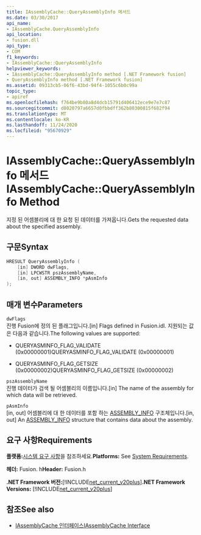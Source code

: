 ```yaml
---
title: IAssemblyCache::QueryAssemblyInfo 메서드
ms.date: 03/30/2017
api_name:
- IAssemblyCache.QueryAssemblyInfo
api_location:
- fusion.dll
api_type:
- COM
f1_keywords:
- IAssemblyCache::QueryAssemblyInfo
helpviewer_keywords:
- IAssemblyCache::QueryAssemblyInfo method [.NET Framework fusion]
- QueryAssemblyInfo method [.NET Framework fusion]
ms.assetid: 09313cb5-06f6-43bd-94f4-1055c6b0c99a
topic_type:
- apiref
ms.openlocfilehash: f764be9b80a8d4dcb15791d406412ece9e7e7c87
ms.sourcegitcommit: d8020797a6657d0fbbdff362b80300815f682f94
ms.translationtype: MT
ms.contentlocale: ko-KR
ms.lasthandoff: 11/24/2020
ms.locfileid: "95670929"
---
```

# <a name="iassemblycachequeryassemblyinfo-method"></a><span data-ttu-id="cad92-102">IAssemblyCache::QueryAssemblyInfo 메서드</span><span class="sxs-lookup"><span data-stu-id="cad92-102">IAssemblyCache::QueryAssemblyInfo Method</span></span>

<span data-ttu-id="cad92-103">지정 된 어셈블리에 대 한 요청 된 데이터를 가져옵니다.</span><span class="sxs-lookup"><span data-stu-id="cad92-103">Gets the requested data about the specified assembly.</span></span>  
  
## <a name="syntax"></a><span data-ttu-id="cad92-104">구문</span><span class="sxs-lookup"><span data-stu-id="cad92-104">Syntax</span></span>  
  
```cpp  
HRESULT QueryAssemblyInfo (  
    [in] DWORD dwFlags,  
    [in] LPCWSTR pszAssemblyName,  
    [in, out] ASSEMBLY_INFO *pAsmInfo  
);  
```  
  
## <a name="parameters"></a><span data-ttu-id="cad92-105">매개 변수</span><span class="sxs-lookup"><span data-stu-id="cad92-105">Parameters</span></span>  

 `dwFlags`  
 <span data-ttu-id="cad92-106">진행 Fusion에 정의 된 플래그입니다.</span><span class="sxs-lookup"><span data-stu-id="cad92-106">[in] Flags defined in Fusion.idl.</span></span> <span data-ttu-id="cad92-107">지원되는 값은 다음과 같습니다.</span><span class="sxs-lookup"><span data-stu-id="cad92-107">The following values are supported:</span></span>  
  
- <span data-ttu-id="cad92-108">QUERYASMINFO_FLAG_VALIDATE (0x00000001)</span><span class="sxs-lookup"><span data-stu-id="cad92-108">QUERYASMINFO_FLAG_VALIDATE (0x00000001)</span></span>  
  
- <span data-ttu-id="cad92-109">QUERYASMINFO_FLAG_GETSIZE (0x00000002)</span><span class="sxs-lookup"><span data-stu-id="cad92-109">QUERYASMINFO_FLAG_GETSIZE (0x00000002)</span></span>  
  
 `pszAssemblyName`  
 <span data-ttu-id="cad92-110">진행 데이터가 검색 될 어셈블리의 이름입니다.</span><span class="sxs-lookup"><span data-stu-id="cad92-110">[in] The name of the assembly for which data will be retrieved.</span></span>  
  
 `pAsmInfo`  
 <span data-ttu-id="cad92-111">[in, out] 어셈블리에 대 한 데이터를 포함 하는 [ASSEMBLY_INFO](assembly-info-structure.md) 구조체입니다.</span><span class="sxs-lookup"><span data-stu-id="cad92-111">[in, out] An [ASSEMBLY_INFO](assembly-info-structure.md) structure that contains data about the assembly.</span></span>  
  
## <a name="requirements"></a><span data-ttu-id="cad92-112">요구 사항</span><span class="sxs-lookup"><span data-stu-id="cad92-112">Requirements</span></span>  

 <span data-ttu-id="cad92-113">**플랫폼:**[시스템 요구 사항](../../get-started/system-requirements.md)을 참조하세요.</span><span class="sxs-lookup"><span data-stu-id="cad92-113">**Platforms:** See [System Requirements](../../get-started/system-requirements.md).</span></span>  
  
 <span data-ttu-id="cad92-114">**헤더:** Fusion. h</span><span class="sxs-lookup"><span data-stu-id="cad92-114">**Header:** Fusion.h</span></span>  
  
 <span data-ttu-id="cad92-115">**.NET Framework 버전:**[!INCLUDE[net_current_v20plus](../../../../includes/net-current-v20plus-md.md)]</span><span class="sxs-lookup"><span data-stu-id="cad92-115">**.NET Framework Versions:** [!INCLUDE[net_current_v20plus](../../../../includes/net-current-v20plus-md.md)]</span></span>  
  
## <a name="see-also"></a><span data-ttu-id="cad92-116">참조</span><span class="sxs-lookup"><span data-stu-id="cad92-116">See also</span></span>

- [<span data-ttu-id="cad92-117">IAssemblyCache 인터페이스</span><span class="sxs-lookup"><span data-stu-id="cad92-117">IAssemblyCache Interface</span></span>](iassemblycache-interface.md)
